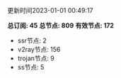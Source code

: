 更新时间2023-01-01 00:49:17

**总订阅: 45**
**总节点: 809**
**有效节点: 172**
- ssr节点: 2
- v2ray节点: 156
- trojan节点: 9
- ss节点: 5
